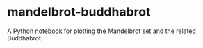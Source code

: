 # mandelbrot-buddhabrot

A [Python notebook](./mandelbrot.ipynb) for plotting the Mandelbrot set and the related Buddhabrot.
